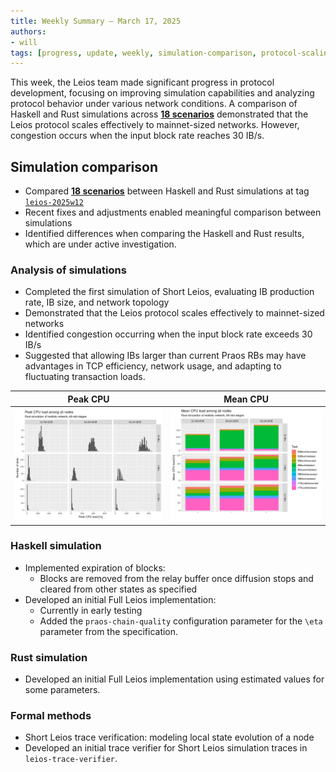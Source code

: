```yaml
---
title: Weekly Summary – March 17, 2025
authors:
- will
tags: [progress, update, weekly, simulation-comparison, protocol-scaling, congestion, throughput, full-leios, formal-methods, trace-verification]
---
```


This week, the Leios team made significant progress in protocol development, focusing on improving simulation capabilities and analyzing protocol behavior under various network conditions. A comparison of Haskell and Rust simulations across [**18 scenarios**](https://github.com/input-output-hk/ouroboros-leios/blob/main/analysis/sims/2025w12/analysis.ipynb) demonstrated that the Leios protocol scales effectively to mainnet-sized networks. However, congestion occurs when the input block rate reaches 30 IB/s.

## Simulation comparison

- Compared [**18 scenarios**](https://github.com/input-output-hk/ouroboros-leios/blob/main/analysis/sims/2025w12/analysis.ipynb) between Haskell and Rust simulations at tag [`leios-2025w12`](https://github.com/input-output-hk/ouroboros-leios/releases/tag/leios-2025w12)
- Recent fixes and adjustments enabled meaningful comparison between simulations
- Identified differences when comparing the Haskell and Rust results, which are under active investigation.

### Analysis of simulations

- Completed the first simulation of Short Leios, evaluating IB production rate, IB size, and network topology
- Demonstrated that the Leios protocol scales effectively to mainnet-sized networks
- Identified congestion occurring when the input block rate exceeds 30 IB/s
- Suggested that allowing IBs larger than current Praos RBs may have advantages in TCP efficiency, network usage, and adapting to fluctuating transaction loads.

| Peak CPU                                                                                                               | Mean CPU                                                                                                               |
|------------------------------------------------------------------------------------------------------------------------|------------------------------------------------------------------------------------------------------------------------|
| ![analysis/sims/2025w12xl/plots/cpu-peak-histogram-rust.png](https://github.com/input-output-hk/ouroboros-leios/raw/main/analysis/sims/2025w12xl/plots/cpu-peak-histogram-rust.png) | ![analysis/sims/2025w12xl/plots/cpu-mean-histogram-rust.png](https://github.com/input-output-hk/ouroboros-leios/raw/main/analysis/sims/2025w12xl/plots/cpu-mean-histogram-rust.png) |

### Haskell simulation

- Implemented expiration of blocks:
  - Blocks are removed from the relay buffer once diffusion stops and cleared from other states as specified
- Developed an initial Full Leios implementation:
  - Currently in early testing
  - Added the `praos-chain-quality` configuration parameter for the `\eta` parameter from the specification.

### Rust simulation

- Developed an initial Full Leios implementation using estimated values for some parameters.

### Formal methods

- Short Leios trace verification: modeling local state evolution of a node 
- Developed an initial trace verifier for Short Leios simulation traces in `leios-trace-verifier`.
